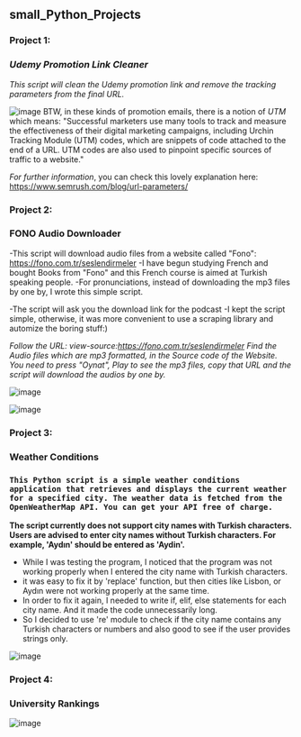 ## small_Python_Projects
### Project 1: 
### _Udemy Promotion Link Cleaner_
*This script will clean the Udemy promotion link and remove the tracking parameters from the final URL.*

![image](https://github.com/emreYbs/small_Python_Projects/assets/59505246/cda17c3b-d037-418a-93e5-8c7ab36fd080)
BTW, in these kinds of promotion emails, there is a notion of _UTM_ which means:
 "Successful marketers use many tools to track and measure the effectiveness of their digital marketing campaigns, including Urchin Tracking Module (UTM) codes, which are snippets of code attached to the end of a URL. UTM codes are also used to pinpoint specific sources of traffic to a website."

 *For further information*, you can check this lovely explanation here: https://www.semrush.com/blog/url-parameters/

### Project 2:
### FONO Audio Downloader
-This script will download audio files from a website called "Fono": https://fono.com.tr/seslendirmeler
-I have begun studying French and bought Books from "Fono" and this French course is aimed at Turkish speaking people.
-For pronunciations, instead of downloading the mp3 files by one by, I wrote this simple script.

-The script will ask you the download link for the podcast
-I kept the script simple, otherwise, it was more convenient to use a scraping library and automize the boring stuff:)

*Follow the URL: view-source:https://fono.com.tr/seslendirmeler*
_Find the Audio files which are mp3 formatted, in the Source code of the Website. You need to press *"Oynat"*, _Play_ to see the mp3 files, copy that URL and the script will download the audios by one by._

![image](https://github.com/mr-Ucar/2023-2024/assets/116120748/e2ade8d9-7d25-4830-9d55-affe31283205)

![image](https://github.com/mr-Ucar/2023-2024/assets/116120748/97c456a0-c903-49ce-8151-2a5e899d2309)

### Project 3:
### Weather Conditions

### ````This Python script is a simple weather conditions application that retrieves and displays the current weather for a specified city. The weather data is fetched from the OpenWeatherMap API. You can get your API free of charge.````

**The script currently does not support city names with Turkish characters. Users are advised to enter city names without Turkish characters. For example, 'Aydın' should be entered as 'Aydin'.**

- While I was testing the program, I noticed that the program was not working properly when I entered the city name with Turkish characters.
- it was easy to fix it by 'replace' function, but then cities like Lisbon, or Aydın were not working properly at the same time.
- In order to fix it again, I needed to write if, elif, else statements for each city name. And it made the code unnecessarily long.
- So I decided to use 're' module to check if the city name contains any Turkish characters or numbers and also good to see if the user provides strings only.

![image](https://github.com/mr-Ucar/Links/assets/116120748/6910ebe0-1515-4428-8580-3a1e56974651)

### Project 4:
### University Rankings

![image](https://github.com/mr-Ucar/2023-2024/assets/116120748/8e817b05-52ac-45f8-a7ab-f812f173040c)

